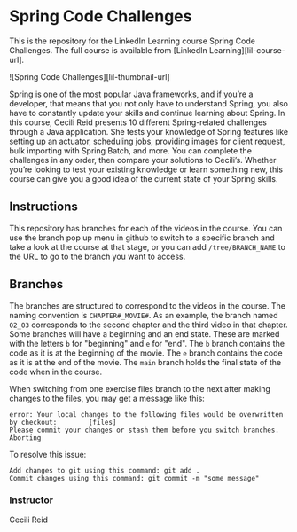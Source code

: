 # Spring Code Challenges
This is the repository for the LinkedIn Learning course Spring Code Challenges. The full course is available from [LinkedIn Learning][lil-course-url].

![Spring Code Challenges][lil-thumbnail-url] 

Spring is one of the most popular Java frameworks, and if you’re a developer, that means that you not only have to understand Spring, you also have to constantly update your skills and continue learning about Spring. In this course, Cecili Reid presents 10 different Spring-related challenges through a Java application. She tests your knowledge of Spring features like setting up an actuator, scheduling jobs, providing images for client request, bulk importing with Spring Batch, and more. You can complete the challenges in any order, then compare your solutions to Cecili’s. Whether you’re looking to test your existing knowledge or learn something new, this course can give you a good idea of the current state of your Spring skills.

## Instructions
This repository has branches for each of the videos in the course. You can use the branch pop up menu in github to switch to a specific branch and take a look at the course at that stage, or you can add `/tree/BRANCH_NAME` to the URL to go to the branch you want to access.

## Branches
The branches are structured to correspond to the videos in the course. The naming convention is `CHAPTER#_MOVIE#`. As an example, the branch named `02_03` corresponds to the second chapter and the third video in that chapter. 
Some branches will have a beginning and an end state. These are marked with the letters `b` for "beginning" and `e` for "end". The `b` branch contains the code as it is at the beginning of the movie. The `e` branch contains the code as it is at the end of the movie. The `main` branch holds the final state of the code when in the course.

When switching from one exercise files branch to the next after making changes to the files, you may get a message like this:

    error: Your local changes to the following files would be overwritten by checkout:        [files]
    Please commit your changes or stash them before you switch branches.
    Aborting

To resolve this issue:
	
    Add changes to git using this command: git add .
	Commit changes using this command: git commit -m "some message"


### Instructor

Cecili Reid 
